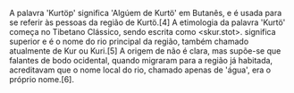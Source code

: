 A palavra 'Kurtöp' significa 'Algúem de Kurtö' em Butanês, e é usada para se referir às pessoas da região de Kurtö.[4] A etimologia da palavra 'Kurtö' começa no Tibetano Clássico, sendo escrita como <skur.stot>. <stot> significa superior e <skur> é o nome do rio principal da região, também chamado atualmente de Kur ou Kuri.[5] A origem de <skur> não é clara, mas supõe-se que falantes de bodo ocidental, quando migraram para a região já habitada, acreditavam que o nome local do rio, chamado apenas de 'água', era o próprio nome.[6].
